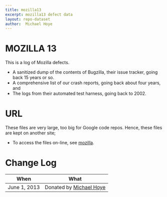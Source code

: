 ```yaml
---
title: mozilla13
excerpt: mozilla13 defect data
layout: repo-dataset
author:  Michael Hoye
---
```


# MOZILLA 13

This is a log of Mozilla defects.

  * A sanitized dump of the contents of Bugzilla, their issue tracker, going back 15 years or so.
  * A comprehensive list of our crash reports, going back about four years, and
  * The logs from their automated test harness, going back to 2002.


# URL

These files are very large, too big for Google code repos. Hence, these files are kept on another site;

  * To access the files on-line, see [mozilla](http://promisedata.org/data/mozillaApr13/).

# Change Log

When | What
---- | ----
June 1, 2013 | Donated by [Michael Hoye](/repo/people/data-donors/promise3.html)
